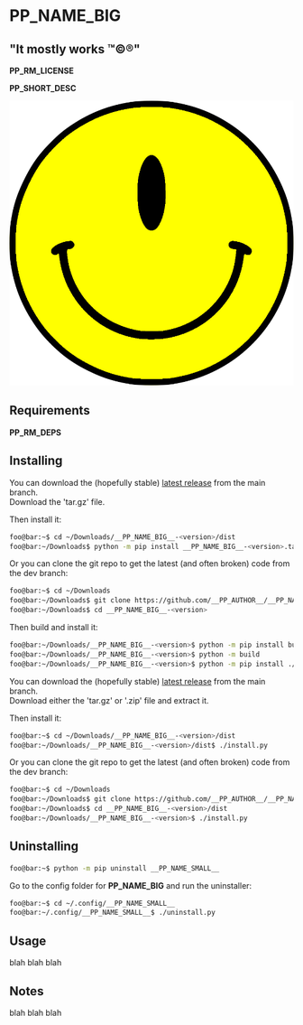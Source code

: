 <!----------------------------------------------------------------------------->
<!-- Project : __PP_NAME_BIG__                                 /          \  -->
<!-- Filename: README.md                                      |     ()     | -->
<!-- Date    : __PP_DATE__                                    |            | -->
<!-- Author  : __PP_AUTHOR__                                  |   \____/   | -->
<!-- License : __PP_LICENSE_NAME__                             \          /  -->
<!----------------------------------------------------------------------------->

# __PP_NAME_BIG__

## "It mostly works ™©®"

__PP_RM_LICENSE__

<!-- __PP_SHORT_DESC__ -->
__PP_SHORT_DESC__
<!-- __PP_SHORT_DESC__ -->

![alt-text](README/screenshot.png "screenshot")

## Requirements
<!-- __PP_RM_DEPS__ -->
__PP_RM_DEPS__
<!-- __PP_RM_DEPS__ -->

## Installing
<!-- __RM_PKG_START__ -->
You can download the (hopefully stable)
[latest release](https://github.com/__PP_AUTHOR__/__PP_NAME_BIG__/releases/latest)
from the main branch.<br>
Download the 'tar.gz' file.

Then install it:
```bash
foo@bar:~$ cd ~/Downloads/__PP_NAME_BIG__-<version>/dist
foo@bar:~/Downloads$ python -m pip install __PP_NAME_BIG__-<version>.tar.gz
```
Or you can clone the git repo to get the latest (and often broken) code from the 
dev branch:
```bash
foo@bar:~$ cd ~/Downloads
foo@bar:~/Downloads$ git clone https://github.com/__PP_AUTHOR__/__PP_NAME_BIG__
foo@bar:~/Downloads$ cd __PP_NAME_BIG__-<version>
```
Then build and install it:
```bash
foo@bar:~/Downloads/__PP_NAME_BIG__-<version>$ python -m pip install build
foo@bar:~/Downloads/__PP_NAME_BIG__-<version>$ python -m build
foo@bar:~/Downloads/__PP_NAME_BIG__-<version>$ python -m pip install ./dist/__PP_NAME_SMALL__-<version>.tar.gz
```
<!-- __RM_PKG_END__ -->
<!-- __RM_APP_START__ -->
You can download the (hopefully stable)
[latest release](https://github.com/__PP_AUTHOR__/__PP_NAME_BIG__/releases/latest)
from the main branch.<br>
Download either the 'tar.gz' or '.zip' file and extract it.

Then install it:
```bash
foo@bar:~$ cd ~/Downloads/__PP_NAME_BIG__-<version>/dist
foo@bar:~/Downloads/__PP_NAME_BIG__-<version>/dist$ ./install.py
```

Or you can clone the git repo to get the latest (and often broken) code from the
dev branch:
```bash
foo@bar:~$ cd ~/Downloads
foo@bar:~/Downloads$ git clone https://github.com/__PP_AUTHOR__/__PP_NAME_BIG__
foo@bar:~/Downloads$ cd __PP_NAME_BIG__-<version>/dist
foo@bar:~/Downloads/__PP_NAME_BIG__-<version>$ ./install.py
```
<!-- __RM_APP_END__ -->

## Uninstalling
<!-- __RM_PKG_START__ -->
```bash
foo@bar:~$ python -m pip uninstall __PP_NAME_SMALL__
```
<!-- __RM_PKG_END__ -->
<!-- __RM_APP_START__ -->
Go to the config folder for __PP_NAME_BIG__ and run the uninstaller:
```bash
foo@bar:~$ cd ~/.config/__PP_NAME_SMALL__
foo@bar:~/.config/__PP_NAME_SMALL__$ ./uninstall.py
```
<!-- __RM_APP_END__ -->

## Usage
blah blah blah

## Notes
blah blah blah

<!-- -) -->
